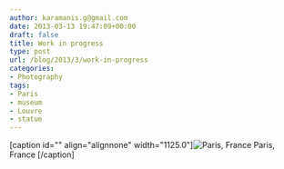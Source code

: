 ```yaml
---
author: karamanis.g@gmail.com
date: 2013-03-13 19:47:09+00:00
draft: false
title: Work in progress
type: post
url: /blog/2013/3/work-in-progress
categories:
- Photography
tags:
- Paris
- museum
- Louvre
- statue
---
```


[caption id="" align="alignnone" width="1125.0"]![ Paris, France ](/images/2013-03-13-20133work-in-progress/20130227-R0013399.jpg)
 Paris, France [/caption]
